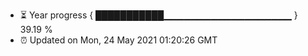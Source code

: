 - ⏳ Year progress { ███████████▁▁▁▁▁▁▁▁▁▁▁▁▁▁▁▁▁▁▁ } 39.19 %
- ⏰ Updated on Mon, 24 May 2021 01:20:26 GMT

